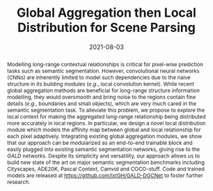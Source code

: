 ---
# Documentation: https://wowchemy.com/docs/managing-content/

title: "Global Aggregation then Local Distribution for Scene Parsing"
authors: [Xiangtai Li, Yunhai Tong]
date: 2021-08-03
doi: ""

# Schedule page publish date (NOT publication's date).
publishDate: 2021-08-03

# Publication type.
# Legend: 0 = Uncategorized; 1 = Conference paper; 2 = Journal article;
# 3 = Preprint / Working Paper; 4 = Report; 5 = Book; 6 = Book section;
# 7 = Thesis; 8 = Patent
publication_types: ["2"]

# Publication name and optional abbreviated publication name.
publication: "In *IEEE Transactions on Image Processing*"
publication_short: "In *IEEE 2021*"

abstract: "Modelling long-range contextual relationships is critical for pixel-wise prediction tasks such as semantic segmentation. However, convolutional neural networks (CNNs) are inherently limited to model such dependencies due to the naive structure in its building modules (*e.g.*, local convolution kernel). While recent global aggregation methods are beneficial for long-range structure information modelling, they would oversmooth and bring noise to the regions contain fine details (*e.g.*, boundaries and small objects), which are very much cared in the semantic segmentation task. To alleviate this problem, we propose to explore the local context for making the aggregated long-range relationship being distributed more accurately in local regions. In particular, we design a novel local distribution module which models the affinity map between global and local relationship for each pixel adaptively. Integrating existing global aggregation modules, we show that our approach can be modularized as an end-to-end trainable block and easily plugged into existing semantic segmentation networks, giving rise to the *GALD* networks. Despite its simplicity and versatility, our approach allows us to build new state of the art on major semantic segmentation benchmarks including Cityscapes, ADE20K, Pascal Context, Camvid and COCO-stuff. Code and trained models are released at https://github.com/lxtGH/GALD-DGCNet to foster further research."

# Summary. An optional shortened abstract.
summary: ""

tags: []
categories: []
featured: true

# Custom links (optional).
#   Uncomment and edit lines below to show custom links.
links:
- name: Link
  url: https://ieeexplore.ieee.org/abstract/document/9505259
  icon_pack: fas
  icon: link
- name: Code
  url: https://github.com/lxtGH/GALD-DGCNet
  icon_pack: fab
  icon: github

url_pdf: 
url_code: 
url_dataset:
url_poster:
url_project:
url_slides:
url_source: 
url_video:

# Featured image
# To use, add an image named `featured.jpg/png` to your page's folder. 
# Focal points: Smart, Center, TopLeft, Top, TopRight, Left, Right, BottomLeft, Bottom, BottomRight.
image:
  caption: ""
  focal_point: ""
  preview_only: false

# Associated Projects (optional).
#   Associate this publication with one or more of your projects.
#   Simply enter your project's folder or file name without extension.
#   E.g. `internal-project` references `content/project/internal-project/index.md`.
#   Otherwise, set `projects: []`.
projects: []

# Slides (optional).
#   Associate this publication with Markdown slides.
#   Simply enter your slide deck's filename without extension.
#   E.g. `slides: "example"` references `content/slides/example/index.md`.
#   Otherwise, set `slides: ""`.
slides: ""
---